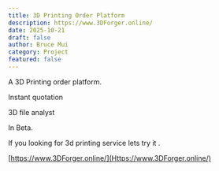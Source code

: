 ```yaml
---
title: 3D Printing Order Platform
description: https://www.3DForger.online/
date: 2025-10-21
draft: false
author: Bruce Mui
category: Project
featured: false
---
```

A 3D Printing order platform.

Instant quotation

3D file analyst

In Beta.

If you looking for 3d printing service lets try it .

[https://www.3DForger.online/](Https://www.3DForger.online/)